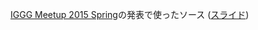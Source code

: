 [IGGG Meetup 2015 Spring](http://iggg.connpass.com/event/14100/)の発表で使ったソース ([スライド](http://www.slideshare.net/honda0510/web-47711211))
